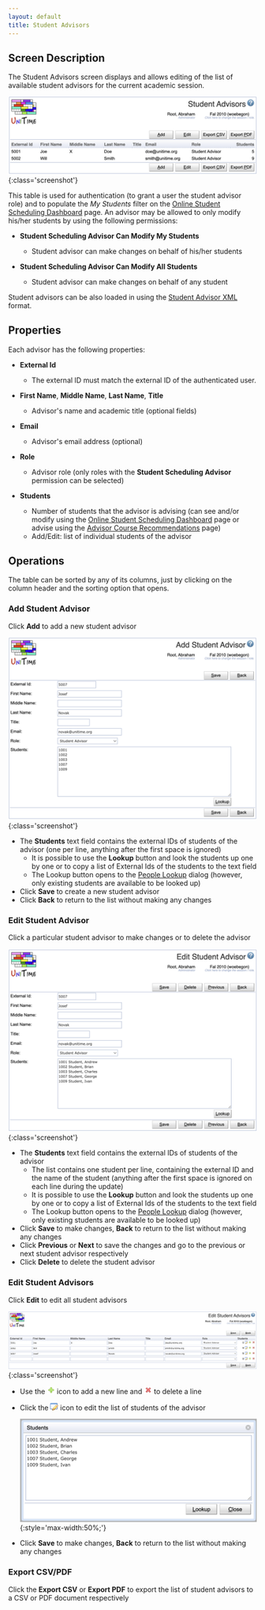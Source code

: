 ```yaml
---
layout: default
title: Student Advisors
---
```



## Screen Description

The Student Advisors screen displays and allows editing of the list of available student advisors for the current academic session.

![Student Advisors](images/student-advisors-1.png){:class='screenshot'}

This table is used for authentication (to grant a user the student advisor role) and to populate the *My Students* filter on the [Online Student Scheduling Dashboard](online-student-scheduling-dashboard) page. An advisor may be allowed to only modify his/her students by using the following permissions:

* **Student Scheduling Advisor Can Modify My Students**
	* Student advisor can make changes on behalf of his/her students

* **Student Scheduling Advisor Can Modify All Students**
	* Student advisor can make changes on behalf of any student

Student advisors can be also loaded in using the [Student Advisor XML](https://www.unitime.org/uct_interfaces.php) format.

## Properties

Each advisor has the following properties:

* **External Id**
	* The external ID must match the external ID of the authenticated user.

* **First Name**, **Middle Name**, **Last Name**, **Title**
	* Advisor's name and academic title (optional fields)

* **Email**
	* Advisor's email address (optional)
 
* **Role**
	* Advisor role (only roles with the **Student Scheduling Advisor** permission can be selected)

* **Students**
	* Number of students that the advisor is advising (can see and/or modify using the [Online Student Scheduling Dashboard](online-student-scheduling-dashboard) page or advise using the [Advisor Course Recommendations](advisor-course-recommendations) page)
	* Add/Edit: list of individual students of the advisor

## Operations

The table can be sorted by any of its columns, just by clicking on the column header and the sorting option that opens.

### Add Student Advisor
Click **Add** to add a new student advisor

![Student Advisors](images/student-advisors-2.png){:class='screenshot'}

* The **Students** text field contains the external IDs of students of the advisor (one per line, anything after the first space is ignored)
	* It is possible to use the **Lookup** button and look the students up one by one or to copy a list of External Ids of the students to the text field
	* The Lookup button opens to the [People Lookup](people-lookup) dialog (however, only existing students are available to be looked up)
* Click **Save** to create a new student advisor
* Click **Back** to return to the list without making any changes

### Edit Student Advisor
Click a particular student advisor to make changes or to delete the advisor

![Student Advisors](images/student-advisors-3.png){:class='screenshot'}

* The **Students** text field contains the external IDs of students of the advisor
	* The list contains one student per line, containing the external ID and the name of the student (anything after the first space is ignored on each line during the update)
	* It is possible to use the **Lookup** button and look the students up one by one or to copy a list of External Ids of the students to the text field
	* The Lookup button opens to the [People Lookup](people-lookup) dialog (however, only existing students are available to be looked up)
* Click **Save** to make changes, **Back** to return to the list without making any changes
* Click **Previous** or **Next** to save the changes and go to the previous or next student advisor respectively
* Click **Delete** to delete the student advisor

### Edit Student Advisors
Click **Edit** to edit all student advisors

![Student Advisors](images/student-advisors-4.png){:class='screenshot'}

* Use the ![Add](images/icon-add.png) icon to add a new line and ![Delete](images/icon-delete.png) to delete a line
* Click the ![Edit](images/icon-lookup-person.png) icon to edit the list of students of the advisor

	![Student Advisors](images/student-advisors-5.png){:style='max-width:50%;'}

* Click **Save** to make changes, **Back** to return to the list without making any changes

### Export CSV/PDF
Click the **Export CSV** or **Export PDF** to export the list of student advisors to a CSV or PDF document respectively
